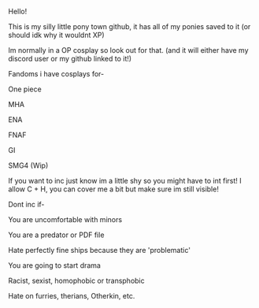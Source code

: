 Hello!

This is my silly little pony town github, it has all of my ponies saved to it (or should idk why it wouldnt XP)

Im normally in a OP cosplay so look out for that. (and it will either have my discord user or my github linked to it!)

Fandoms i have cosplays for-

One piece

MHA

ENA

FNAF

GI

SMG4 (Wip)

If you want to inc just know im a little shy so you might have to int first! 
I allow C + H, you can cover me a bit but make sure im still visible!

Dont inc if-

You are uncomfortable with minors

You are a predator or PDF file 

Hate perfectly fine ships because they are 'problematic'

You are going to start drama

Racist, sexist, homophobic or transphobic

Hate on furries, therians, Otherkin, etc.
